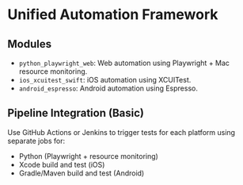 # Unified Automation Framework

## Modules
- `python_playwright_web`: Web automation using Playwright + Mac resource monitoring.
- `ios_xcuitest_swift`: iOS automation using XCUITest.
- `android_espresso`: Android automation using Espresso.

## Pipeline Integration (Basic)
Use GitHub Actions or Jenkins to trigger tests for each platform using separate jobs for:
- Python (Playwright + resource monitoring)
- Xcode build and test (iOS)
- Gradle/Maven build and test (Android)